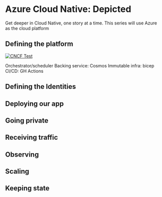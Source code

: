 # Azure Cloud Native: Depicted

Get deeper in Cloud Native, one story at a time. This series will use Azure as the cloud platform

## Defining the platform
<a href="http://www.youtube.com/watch?feature=player_embedded&v=6s109Uwr608
" target="_blank"><img src="http://img.youtube.com/vi/6s109Uwr608/0.jpg" 
alt="CNCF Test" /></a>

Orchestrator/scheduler
Backing service: Cosmos
Immutable infra: bicep
CI/CD: GH Actions
## Defining the Identities
## Deploying our app
## Going private
## Receiving traffic
## Observing
## Scaling
## Keeping state